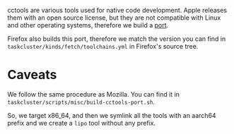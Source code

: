 cctools are various tools used for native code development.
Apple releases them with an open source license, but they are not compatible
with Linux and other operating systems, therefore we build a
[port](https://github.com/tpoechtrager/cctools-port).

Firefox also builds this port, therefore we match the version you can find in
`taskcluster/kinds/fetch/toolchains.yml` in Firefox's source tree.

# Caveats

We follow the same procedure as Mozilla.
You can find it in `taskcluster/scripts/misc/build-cctools-port.sh`.

So, we target x86_64, and then we symlink all the tools with an aarch64 prefix
and we create a `lipo` tool without any prefix.
